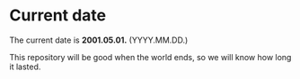 # Current date

The current date is **2001.05.01.** (YYYY.MM.DD.)

This repository will be good when the world ends, so we will know how long it lasted.